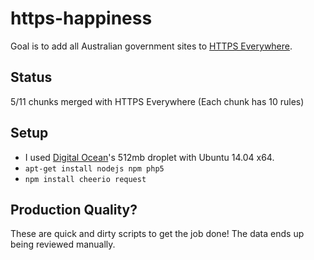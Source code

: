 https-happiness
===============

Goal is to add all Australian government sites to [HTTPS Everywhere](https://www.eff.org/https-everywhere).

Status
-------

5/11 chunks merged with HTTPS Everywhere (Each chunk has 10 rules)

Setup
--------

* I used [Digital Ocean](https://www.digitalocean.com/?refcode=2f68bde48289)'s 512mb droplet with Ubuntu 14.04 x64.
* `apt-get install nodejs npm php5`
* `npm install cheerio request`

Production Quality?
-------------------
These are quick and dirty scripts to get the job done! The data ends up being reviewed manually.
